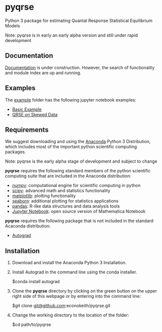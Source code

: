 # pyqrse

Python 3 package for estimating Quantal Response Statistical Equilibrium Models

Note: pyqrse is in early an early alpha version and still under rapid development

## Documentation

[Documentation](https://pyqrse.readthedocs.io) is under construction. However, the search of functionality and module index are up and running.

## Examples

The [example](https://github.com/econokeith/pyqrse/blob/master/example/) folder has the following jupyter notebook examples:

* [Basic Example](https://github.com/econokeith/pyqrse/blob/master/example/pyqrse_sample.ipynb)
* [QRSE on Skewed Data](https://github.com/econokeith/pyqrse/blob/master/example/pyqrse_sample_skewed_data.ipynb)

## Requirements

We suggest downloading and using the [Anaconda](https://www.anaconda.com/distribution/) Python 3 Distribution, which includes most
of the important python scientific computing packages.

Note: pyqrse is the early alpha stage of development and subject to change

**pyqrse** requires the following standard members of the python scientific computing suite that are included in the Anaconda distribution:
* [numpy](https://docs.scipy.org/doc/numpy/index.html): computational engine for scientific computing in python
* [scipy](https://docs.scipy.org/doc/scipy/reference/): advanced math and statistics functionality
* [matplotlib](https://matplotlib.org/): plotting functionality
* [seaborn](https://seaborn.pydata.org/): additional plotting for statistics applications
* [pandas](https://pandas.pydata.org/): R-like data structures and data analysis tools
* [Jupyter Notebook](https://jupyter.org/): open source version of Mathematica Notebook


**pyqrse** requires the following package that is not included in the standard Acaconda distribution:
* [Autograd](https://github.com/HIPS/autograd)

## Installation

1. Download and install the Anaconda Python 3 Installation.
2. Install Autograd in the command line using the conda installer.


    $conda install autograd

3. Clone the **pyqrse** directory by clicking on the green button on the upper right side of this webpage or by entering into the command line:


    $git clone git@github.com:econokeith/pyqrse.git

4. Change the working directory to the location of the folder:


    $cd path/to/pyqrse
